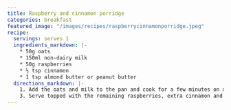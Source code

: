 ```yaml
---
title: Raspberry and cinnamon porridge
categories: breakfast
featured_image: "/images/recipes/raspberrycinnamonporridge.jpeg"
recipe:
  servings: serves 1
  ingredients_markdown: |-
    * 50g oats
    * 150ml non-dairy milk
    * 50g raspberries
    * ½ tsp cinnamon
    * 1 tsp almond butter or peanut butter
  directions_markdown: |-
    1. Add the oats and milk to the pan and cook for a few minutes on a medium heat, stirring frequently. Add half the raspberries and continue to cook until heated through. Stir in the cinnamon.
    3. Serve topped with the remaining raspberries, extra cinnamon and a swirl of almond butter.
---
```

